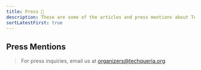 ```yaml
---
title: Press 📰️
description: These are some of the articles and press mentions about Techqueria and its members.
sortLatestFirst: true
---
```


## Press Mentions

> For press inquiries, email us at [organizers@techqueria.org](mailto:organizers@techqueria.org).
